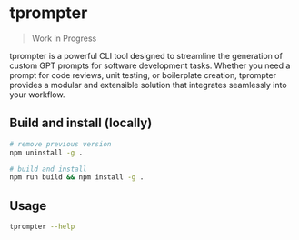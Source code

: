# tprompter

> Work in Progress

tprompter is a powerful CLI tool designed to streamline the generation of custom GPT prompts for software development tasks. Whether you need a prompt for code reviews, unit testing, or boilerplate creation, tprompter provides a modular and extensible solution that integrates seamlessly into your workflow.

## Build and install (locally)

```bash
# remove previous version
npm uninstall -g .

# build and install
npm run build && npm install -g .
```

## Usage

```bash
tprompter --help
```
